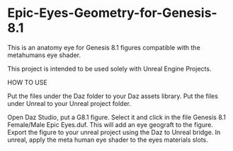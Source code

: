 # Epic-Eyes-Geometry-for-Genesis-8.1

This is an anatomy eye for Genesis 8.1 figures compatible with the metahumans eye shader.

This project is intended to be used solely with Unreal Engine Projects. 

HOW  TO USE

Put the files under the Daz folder to your Daz assets library.
Put the files under Unreal to your Unreal project folder.

Open Daz Studio, put a G8.1 figure. Select it and click in the file Genesis 8.1 Female/Male Epic Eyes.duf. This will add an eye geograft to the figure. Export the figure to your unreal project using the Daz to Unreal bridge. In unreal, apply the meta human eye shader to the eyes materials slots.
